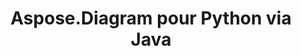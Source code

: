 ﻿---
title: Aspose.Diagram pour Python via Java
type: docs
weight: 70
url: /fr/java/python-java/
---
